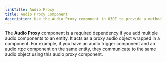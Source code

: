 ```yaml
---
linkTitle: Audio Proxy
title: Audio Proxy Component
description: Use the Audio Proxy component in O3DE to provide a method of communication between multiple audio components.
---
```


The **Audio Proxy** component is a required dependency if you add multiple audio components to an entity. It acts as a proxy audio object wrapped in a component. For example, if you have an audio trigger component and an audio rtpc component on the same entity, they communicate to the same audio object using this audio proxy component.

